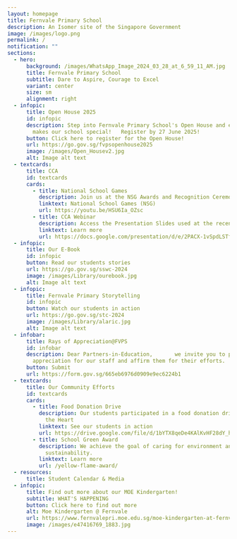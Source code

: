 ```yaml
---
layout: homepage
title: Fernvale Primary School
description: An Isomer site of the Singapore Government
image: /images/logo.png
permalink: /
notification: ""
sections:
  - hero:
      background: /images/WhatsApp_Image_2024_03_28_at_6_59_11_AM.jpg
      title: Fernvale Primary School
      subtitle: Dare to Aspire, Courage to Excel
      variant: center
      size: sm
      alignment: right
  - infopic:
      title: Open House 2025
      id: infopic
      description: Step into Fernvale Primary School's Open House and experience what
        makes our school special!   Register by 27 June 2025!
      button: Click here to register for the Open House!
      url: https://go.gov.sg/fvpsopenhouse2025
      image: /images/Open_Housev2.jpg
      alt: Image alt text
  - textcards:
      title: CCA
      id: textcards
      cards:
        - title: National School Games
          description: Join us at the NSG Awards and Recognition Ceremony
          linktext: National School Games (NSG)
          url: https://youtu.be/HSU6Ia_OZsc
        - title: CCA Webinar
          description: Access the Presentation Slides used at the recent webinar.
          linktext: Learn more
          url: https://docs.google.com/presentation/d/e/2PACX-1vSpdLSTfc-hPAIOwsY0SMouVJ9-Hqozst_92fGXRpj_XMeuI5fWq_YZzQHBY_Qidg/pub?start=true&loop=true&delayms=3000
  - infopic:
      title: Our E-Book
      id: infopic
      button: Read our students stories
      url: https://go.gov.sg/sswc-2024
      image: /images/Library/ourebook.jpg
      alt: Image alt text
  - infopic:
      title: Fernvale Primary Storytelling
      id: infopic
      button: Watch our students in action
      url: https://go.gov.sg/stc-2024
      image: /images/Library/alaric.jpg
      alt: Image alt text
  - infobar:
      title: Rays of Appreciation@FVPS
      id: infobar
      description: Dear Partners-in-Education,       we invite you to pen a note of
        appreciation for our staff and affirm them for their efforts.
      button: Submit
      url: https://form.gov.sg/665eb6976d0909e9ec6224b1
  - textcards:
      title: Our Community Efforts
      id: textcards
      cards:
        - title: Food Donation Drive
          description: Our students participated in a food donation drive with Food from
            the Heart
          linktext: See our students in action
          url: https://drive.google.com/file/d/1bYTX8qeDe4KAlKvHF28dY_hKY7V4D-hq/view?usp=sharing
        - title: School Green Award
          description: We achieve the goal of caring for environment and promote
            sustainability.
          linktext: Learn more
          url: /yellow-flame-award/
  - resources:
      title: Student Calendar & Media
  - infopic:
      title: Find out more about our MOE Kindergarten!
      subtitle: WHAT'S HAPPENING
      button: Click here to find out more
      alt: Moe Kindergarten @ Fernvale
      url: https://www.fernvalepri.moe.edu.sg/moe-kindergarten-at-fernvale/about-us/
      image: /images/e47416769_1883.jpg
---
```


